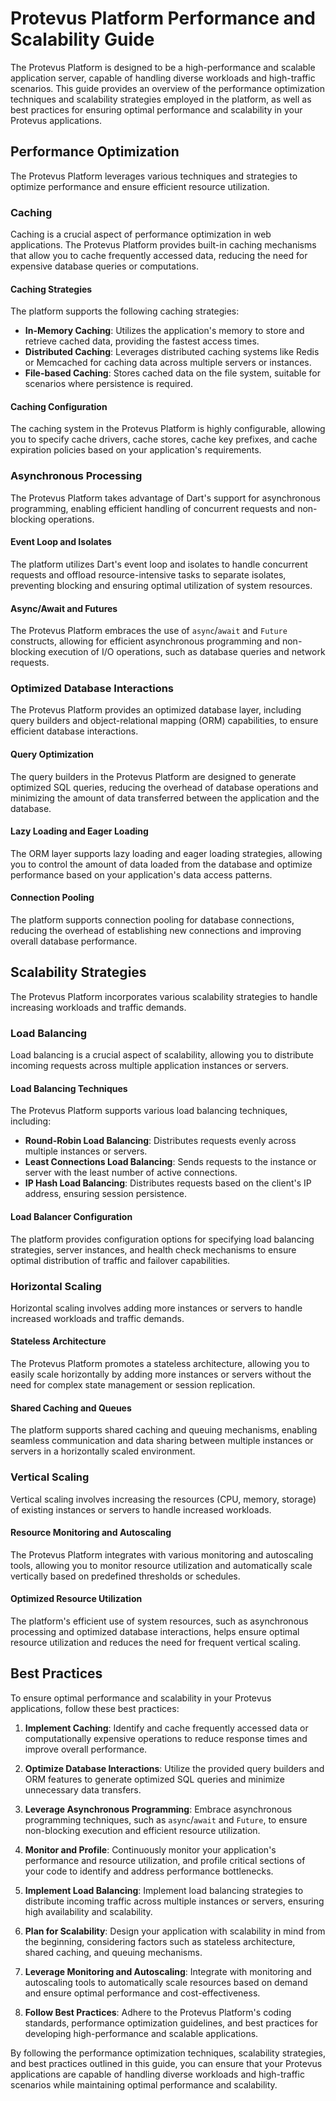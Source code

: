 # Protevus Platform Performance and Scalability Guide

The Protevus Platform is designed to be a high-performance and scalable application server, capable of handling diverse workloads and high-traffic scenarios. This guide provides an overview of the performance optimization techniques and scalability strategies employed in the platform, as well as best practices for ensuring optimal performance and scalability in your Protevus applications.

## Performance Optimization

The Protevus Platform leverages various techniques and strategies to optimize performance and ensure efficient resource utilization.

### Caching

Caching is a crucial aspect of performance optimization in web applications. The Protevus Platform provides built-in caching mechanisms that allow you to cache frequently accessed data, reducing the need for expensive database queries or computations.

#### Caching Strategies

The platform supports the following caching strategies:

- **In-Memory Caching**: Utilizes the application's memory to store and retrieve cached data, providing the fastest access times.
- **Distributed Caching**: Leverages distributed caching systems like Redis or Memcached for caching data across multiple servers or instances.
- **File-based Caching**: Stores cached data on the file system, suitable for scenarios where persistence is required.

#### Caching Configuration

The caching system in the Protevus Platform is highly configurable, allowing you to specify cache drivers, cache stores, cache key prefixes, and cache expiration policies based on your application's requirements.

### Asynchronous Processing

The Protevus Platform takes advantage of Dart's support for asynchronous programming, enabling efficient handling of concurrent requests and non-blocking operations.

#### Event Loop and Isolates

The platform utilizes Dart's event loop and isolates to handle concurrent requests and offload resource-intensive tasks to separate isolates, preventing blocking and ensuring optimal utilization of system resources.

#### Async/Await and Futures

The Protevus Platform embraces the use of `async`/`await` and `Future` constructs, allowing for efficient asynchronous programming and non-blocking execution of I/O operations, such as database queries and network requests.

### Optimized Database Interactions

The Protevus Platform provides an optimized database layer, including query builders and object-relational mapping (ORM) capabilities, to ensure efficient database interactions.

#### Query Optimization

The query builders in the Protevus Platform are designed to generate optimized SQL queries, reducing the overhead of database operations and minimizing the amount of data transferred between the application and the database.

#### Lazy Loading and Eager Loading

The ORM layer supports lazy loading and eager loading strategies, allowing you to control the amount of data loaded from the database and optimize performance based on your application's data access patterns.

#### Connection Pooling

The platform supports connection pooling for database connections, reducing the overhead of establishing new connections and improving overall database performance.

## Scalability Strategies

The Protevus Platform incorporates various scalability strategies to handle increasing workloads and traffic demands.

### Load Balancing

Load balancing is a crucial aspect of scalability, allowing you to distribute incoming requests across multiple application instances or servers.

#### Load Balancing Techniques

The Protevus Platform supports various load balancing techniques, including:

- **Round-Robin Load Balancing**: Distributes requests evenly across multiple instances or servers.
- **Least Connections Load Balancing**: Sends requests to the instance or server with the least number of active connections.
- **IP Hash Load Balancing**: Distributes requests based on the client's IP address, ensuring session persistence.

#### Load Balancer Configuration

The platform provides configuration options for specifying load balancing strategies, server instances, and health check mechanisms to ensure optimal distribution of traffic and failover capabilities.

### Horizontal Scaling

Horizontal scaling involves adding more instances or servers to handle increased workloads and traffic demands.

#### Stateless Architecture

The Protevus Platform promotes a stateless architecture, allowing you to easily scale horizontally by adding more instances or servers without the need for complex state management or session replication.

#### Shared Caching and Queues

The platform supports shared caching and queuing mechanisms, enabling seamless communication and data sharing between multiple instances or servers in a horizontally scaled environment.

### Vertical Scaling

Vertical scaling involves increasing the resources (CPU, memory, storage) of existing instances or servers to handle increased workloads.

#### Resource Monitoring and Autoscaling

The Protevus Platform integrates with various monitoring and autoscaling tools, allowing you to monitor resource utilization and automatically scale vertically based on predefined thresholds or schedules.

#### Optimized Resource Utilization

The platform's efficient use of system resources, such as asynchronous processing and optimized database interactions, helps ensure optimal resource utilization and reduces the need for frequent vertical scaling.

## Best Practices

To ensure optimal performance and scalability in your Protevus applications, follow these best practices:

1. **Implement Caching**: Identify and cache frequently accessed data or computationally expensive operations to reduce response times and improve overall performance.

2. **Optimize Database Interactions**: Utilize the provided query builders and ORM features to generate optimized SQL queries and minimize unnecessary data transfers.

3. **Leverage Asynchronous Programming**: Embrace asynchronous programming techniques, such as `async`/`await` and `Future`, to ensure non-blocking execution and efficient resource utilization.

4. **Monitor and Profile**: Continuously monitor your application's performance and resource utilization, and profile critical sections of your code to identify and address performance bottlenecks.

5. **Implement Load Balancing**: Implement load balancing strategies to distribute incoming traffic across multiple instances or servers, ensuring high availability and scalability.

6. **Plan for Scalability**: Design your application with scalability in mind from the beginning, considering factors such as stateless architecture, shared caching, and queuing mechanisms.

7. **Leverage Monitoring and Autoscaling**: Integrate with monitoring and autoscaling tools to automatically scale resources based on demand and ensure optimal performance and cost-effectiveness.

8. **Follow Best Practices**: Adhere to the Protevus Platform's coding standards, performance optimization guidelines, and best practices for developing high-performance and scalable applications.

By following the performance optimization techniques, scalability strategies, and best practices outlined in this guide, you can ensure that your Protevus applications are capable of handling diverse workloads and high-traffic scenarios while maintaining optimal performance and scalability.
